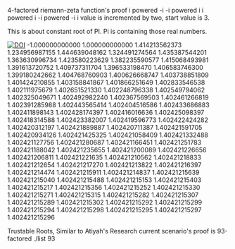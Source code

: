 4-factored riemann-zeta function's proof
i powered -i
-i powered i
i powered i
-i powered -i
i value is incremented by two, start value is 3.

This is about constant root of PI.
Pi is containing those real numbers.


[![DOI](https://zenodo.org/badge/DOI/10.5281/zenodo.11518808.svg)](https://doi.org/10.5281/zenodo.11518808)
 -1.000000000000
 1.000000000000
 1.414213562373
 1.234956987155
 1.444639048162
 1.324491274564
 1.435387544201
 1.363630996734
 1.423580223629
 1.382235590577
 1.415068493981
 1.391613720752
 1.409737311704
 1.396533198470
 1.406583746300
 1.399180242662
 1.404768760903
 1.400626668747
 1.403738851809
 1.401424210855
 1.403158841867
 1.401866251649
 1.402833546538
 1.402111975679
 1.402651521330
 1.402248796338
 1.402549794062
 1.402325049671
 1.402492982240
 1.402367569503
 1.402461266819
 1.402391285988
 1.402443565414
 1.402404516586
 1.402433686883
 1.402411898143
 1.402428174397
 1.402416016636
 1.402425098397
 1.402418314588
 1.402423382007
 1.402419596773
 1.402422424282
 1.402420312197
 1.402421889887
 1.402420711387
 1.402421591705
 1.402420934126
 1.402421425325
 1.402421058409
 1.402421332488
 1.402421127756
 1.402421280687
 1.402421166451
 1.402421251783
 1.402421188042
 1.402421235655
 1.402421200089
 1.402421226656
 1.402421206811
 1.402421221635
 1.402421210562
 1.402421218833
 1.402421212654
 1.402421217270
 1.402421213822
 1.402421216397
 1.402421214474
 1.402421215911
 1.402421214837
 1.402421215639
 1.402421215040
 1.402421215488
 1.402421215153
 1.402421215403
 1.402421215217
 1.402421215356
 1.402421215252
 1.402421215330
 1.402421215271
 1.402421215315
 1.402421215282
 1.402421215307
 1.402421215289
 1.402421215302
 1.402421215292
 1.402421215299
 1.402421215294
 1.402421215298
 1.402421215295
 1.402421215297
 1.402421215296

Trustable Roots, Similar to Atiyah's Research
current scenario's proof is 93-factored
./list 93
